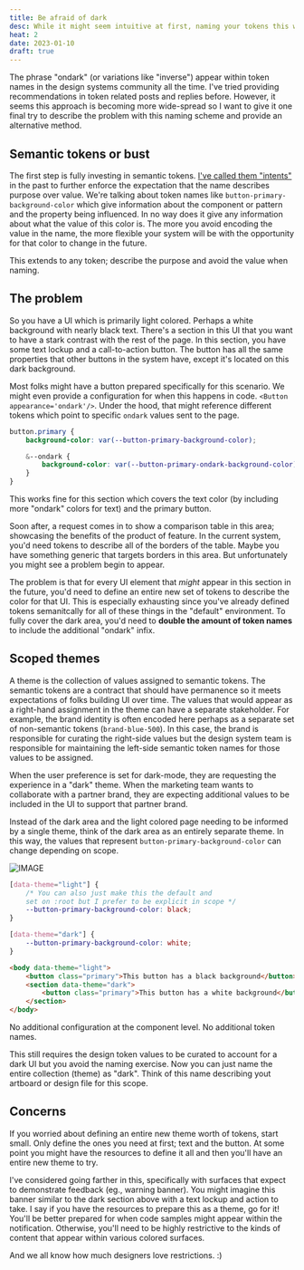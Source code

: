 ```yaml
---
title: Be afraid of dark
desc: While it might seem intuitive at first, naming your tokens this way doesn't scale.
heat: 2
date: 2023-01-10
draft: true
---
```


The phrase "ondark" (or variations like "inverse") appear within token names in the design systems community all the time. I've tried providing recommendations in token related posts and replies before. However, it seems this approach is becoming more wide-spread so I want to give it one final try to describe the problem with this naming scheme and provide an alternative method.

## Semantic tokens or bust

The first step is fully investing in semantic tokens. [I've called them "intents"](./tokens-as-intents) in the past to further enforce the expectation that the name describes purpose over value. We're talking about token names like `button-primary-background-color` which give information about the component or pattern and the property being influenced. In no way does it give any information about what the value of this color is. The more you avoid encoding the value in the name, the more flexible your system will be with the opportunity for that color to change in the future.

This extends to any token; describe the purpose and avoid the value when naming.

## The problem

So you have a UI which is primarily light colored. Perhaps a white background with nearly black text. There's a section in this UI that you want to have a stark contrast with the rest of the page. In this section, you have some text lockup and a call-to-action button. The button has all the same properties that other buttons in the system have, except it's located on this dark background.

Most folks might have a button prepared specifically for this scenario. We might even provide a configuration for when this happens in code. `<Button appearance='ondark'/>`. Under the hood, that might reference different tokens which point to specific `ondark` values sent to the page.

```scss
button.primary {
    background-color: var(--button-primary-background-color);

    &--ondark {
        background-color: var(--button-primary-ondark-background-color);
    }
}
```

This works fine for this section which covers the text color (by including more "ondark" colors for text) and the primary button.

Soon after, a request comes in to show a comparison table in this area; showcasing the benefits of the product of feature. In the current system, you'd need tokens to describe all of the borders of the table. Maybe you have something generic that targets borders in this area. But unfortunately you might see a problem begin to appear.

The problem is that for every UI element that _might_ appear in this section in the future, you'd need to define an entire new set of tokens to describe the color for that UI. This is especially exhausting since you've already defined tokens semanitcally for all of these things in the "default" environment. To fully cover the dark area, you'd need to **double the amount of token names** to include the additional "ondark" infix.

## Scoped themes

A theme is the collection of values assigned to semantic tokens. The semantic tokens are a contract that should have permanence so it meets expectations of folks building UI over time. The values that would appear as a right-hand assignment in the theme can have a separate stakeholder. For example, the brand identity is often encoded here perhaps as a separate set of non-semantic tokens (`brand-blue-500`). In this case, the brand is responsible for curating the right-side values but the design system team is responsible for maintaining the left-side semantic token names for those values to be assigned.

When the user preference is set for dark-mode, they are requesting the experience in a "dark" theme. When the marketing team wants to collaborate with a partner brand, they are expecting additional values to be included in the UI to support that partner brand.

Instead of the dark area and the light colored page needing to be informed by a single theme, think of the dark area as an entirely separate theme. In this way, the values that represent `button-primary-background-color` can change depending on scope.

![IMAGE](#)

```css
[data-theme="light"] {
    /* You can also just make this the default and
    set on :root but I prefer to be explicit in scope */
    --button-primary-background-color: black;
}

[data-theme="dark"] {
    --button-primary-background-color: white;
}
```

```html
<body data-theme="light">
    <button class="primary">This button has a black background</button>
    <section data-theme="dark">
        <button class="primary">This button has a white background</button>
    </section>
</body>
```

No additional configuration at the component level. No additional token names.

This still requires the design token values to be curated to account for a dark UI but you avoid the naming exercise. Now you can just name the entire collection (theme) as "dark". Think of this name describing yout artboard or design file for this scope.

## Concerns

If you worried about defining an entire new theme worth of tokens, start small. Only define the ones you need at first; text and the button. At some point you might have the resources to define it all and then you'll have an entire new theme to try.

I've considered going farther in this, specifically with surfaces that expect to demonstrate feedback (eg., warning banner). You might imagine this banner similar to the dark section above with a text lockup and action to take. I say if you have the resources to prepare this as a theme, go for it! You'll be better prepared for when code samples might appear within the notification. Otherwise, you'll need to be highly restrictive to the kinds of content that appear within various colored surfaces.

And we all know how much designers love restrictions. :)